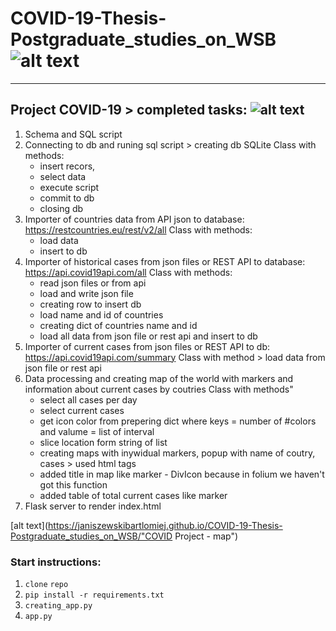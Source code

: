 # COVID-19-Thesis-Postgraduate_studies_on_WSB ![alt text](https://poplawski.legal/wp-content/uploads/2017/08/Tydzie%C5%84-Mediacji-WSB-Adwokat-Szczecin-Adam-Pop%C5%82awski.jpg "Logo WSB")
------------------------------------

## Project COVID-19 > completed tasks:  ![alt text](https://s3.amazonaws.com/ae-lane-report/wp-content/uploads/2020/03/16140821/Document.jpeg "COVID_19")

1. Schema and SQL script
2. Connecting to db and runing sql script > creating db SQLite
    Class with methods:
      - insert recors, 
      - select data
      - execute script
      - commit to db
      - closing db
3. Importer of countries data from API json to database: https://restcountries.eu/rest/v2/all
    Class with methods: 
      - load data 
      - insert to db
4. Importer of historical cases from json files or REST API to database: https://api.covid19api.com/all
    Class with methods:
      - read json files or from api
      - load and write json file
      - creating row to insert db
      - load name and id of countries
      - creating dict of countries name and id
      - load all data from json file or rest api and insert to db
5. Importer of current cases from json files or REST API to db: https://api.covid19api.com/summary
    Class with method > load data from json file or rest api  
6. Data processing and creating map of the world with markers and information about current cases by coutries
    Class with methods"
      - select all cases per day
      - select current cases
      - get icon color from prepering dict where keys = number of #colors and valume = list of interval
      - slice location form string of list
      - creating maps with inywidual markers, popup with name of coutry, cases > used html tags
      - added title in map like marker - DivIcon because in folium we haven't got this function
      - added table of total current cases like marker 
7. Flask server to render index.html

[alt text](https://janiszewskibartlomiej.github.io/COVID-19-Thesis-Postgraduate_studies_on_WSB/"COVID Project - map")

### Start instructions:

1. `clone` `repo`
2. `pip install -r requirements.txt`
3. `creating_app.py`
4. `app.py`
